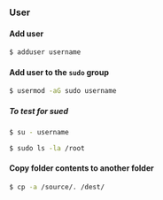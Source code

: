 ### User
#### Add user
```bash
$ adduser username
```
#### Add user to the `sudo` group
```bash
$ usermod -aG sudo username
```
##### To test for sued
```bash
$ su - username
```
```bash
$ sudo ls -la /root
```



#### Copy folder contents to another folder
```bash
$ cp -a /source/. /dest/
```

